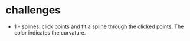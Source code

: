 # challenges

* 1 - splines: click points and fit a spline through the clicked points. The color indicates the curvature.
